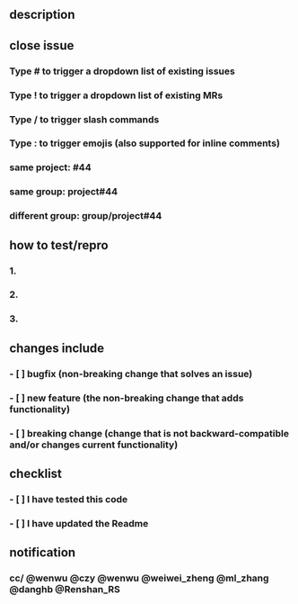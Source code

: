## description

## close issue
### Type # to trigger a dropdown list of existing issues
### Type ! to trigger a dropdown list of existing MRs
### Type / to trigger slash commands
### Type : to trigger emojis (also supported for inline comments)

### same project: #44
### same group: project#44
### different group: group/project#44

## how to test/repro
### 1.
### 2.
### 3.

## changes include
### - [ ] bugfix (non-breaking change that solves an issue)
### - [ ] new feature (the non-breaking change that adds functionality)
### - [ ] breaking change (change that is not backward-compatible and/or changes current functionality)

## checklist
### - [ ] I have tested this code
### - [ ] I have updated the Readme

## notification
### cc/ @wenwu @czy @wenwu @weiwei\_zheng @ml\_zhang @danghb @Renshan\_RS
